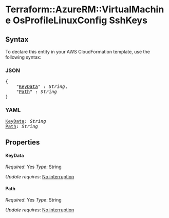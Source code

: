 # Terraform::AzureRM::VirtualMachine OsProfileLinuxConfig SshKeys

## Syntax

To declare this entity in your AWS CloudFormation template, use the following syntax:

### JSON

<pre>
{
    "<a href="#keydata" title="KeyData">KeyData</a>" : <i>String</i>,
    "<a href="#path" title="Path">Path</a>" : <i>String</i>
}
</pre>

### YAML

<pre>
<a href="#keydata" title="KeyData">KeyData</a>: <i>String</i>
<a href="#path" title="Path">Path</a>: <i>String</i>
</pre>

## Properties

#### KeyData

_Required_: Yes
_Type_: String

_Update requires_: [No interruption](https://docs.aws.amazon.com/AWSCloudFormation/latest/UserGuide/using-cfn-updating-stacks-update-behaviors.html#update-no-interrupt)

#### Path

_Required_: Yes
_Type_: String

_Update requires_: [No interruption](https://docs.aws.amazon.com/AWSCloudFormation/latest/UserGuide/using-cfn-updating-stacks-update-behaviors.html#update-no-interrupt)

